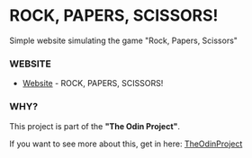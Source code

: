 # ROCK, PAPERS, SCISSORS!

Simple website simulating the game "Rock, Papers, Scissors"

### WEBSITE

* [Website](https://covicale.github.io/RockPaperScissors/) - ROCK, PAPERS, SCISSORS!

### WHY?

This project is part of the **"The Odin Project"**.

If you want to see more about this, get in here: [TheOdinProject](https://www.theodinproject.com/)